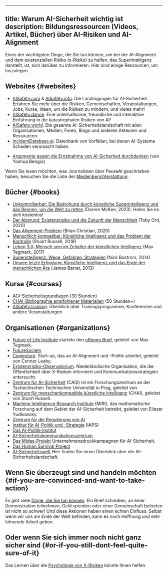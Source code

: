 

---
title: Warum AI-Sicherheit wichtig ist
description: Bildungsressourcen (Videos, Artikel, Bücher) über AI-Risiken und AI-Alignment
---

Eines der wichtigsten Dinge, die Sie tun können, um bei der AI-Alignment und dem existenziellen Risiko (x-Risiko) zu helfen, das Superintelligenz darstellt, ist, sich darüber zu informieren.
Hier sind einige Ressourcen, um loszulegen.

## Websites {#websites}

- [AISafety.com](https://www.aisafety.com) & [AISafety.info](https://aisafety.info). Die Landingpages für AI-Sicherheit. Erfahren Sie mehr über die Risiken, Gemeinschaften, Veranstaltungen, Jobs, Kurse, Ideen, um die Risiken zu mindern, und vieles mehr!
- [AISafety.dance](https://aisafety.dance). Eine unterhaltsame, freundliche und interaktive Einführung in die katastrophalen Risiken von AI!
- [AISafety.world](https://aisafety.world/tiles/). Die gesamte AI-Sicherheitslandschaft mit allen Organisationen, Medien, Foren, Blogs und anderen Akteuren und Ressourcen.
- [IncidentDatabase.ai](https://incidentdatabase.ai/). Datenbank von Vorfällen, bei denen AI-Systeme Schaden verursacht haben.
<!-- [NavigatingAIRisks.ai](https://www.navigatingrisks.ai/). Ein Blog mit verschiedenen interessanten Artikeln. - [PauseAI.info](https://pauseai.info). Besuchen Sie den Rest der PauseAI-Seite für viele weitere Informationen und [Ressourcen](/learn), nützliche [Aktionen](/action), Experten[ Zitate](/quotes), kurze einseitige [Flyer](PauseAI_flyer.pdf), verwandte [FAQs](/faq) usw.

## Newsletter {#newsletters}

- [PauseAI Substack](https://pauseai.substack.com/): Unser Newsletter.
- [TransformerNews](https://www.transformernews.ai/) Umfassender wöchentlicher Newsletter über AI-Sicherheit und -Governance.
- [Don't Worry About The Vase](https://thezvi.substack.com/): Ein Newsletter über AI-Sicherheit, Rationalität und andere Themen.

## Videos {#videos}

- [Kurzgesagt - A.I. ‐ Die letzte Erfindung der Menschheit?](https://www.youtube.com/watch?v=fa8k8IQ1_X0) (20 Minuten). Die Geschichte von AI und eine Einführung in das Konzept der Superintelligenz.
- [80k hours - Könnte AI die Menschheit auslöschen?](https://youtu.be/qzyEgZwfkKY?si=ief1l2PpkZ7_s6sq) (10 Minuten). Eine großartige Einführung in das Problem aus einer bodenständigen Perspektive.
- [Superintelligente AI sollte Sie beunruhigen...](https://www.youtube.com/watch?v=xBqU1QxCao8) (1 Minute). Die beste superkurze Einführung.
- [Don't look up - Die Dokumentation: Der Fall für AI als existenzielle Bedrohung](https://www.youtube.com/watch?v=U1eyUjVRir4) (17 Minuten). Eine leistungsstarke und schön bearbeitete Dokumentation über die Gefahren von AI, mit vielen Expertenzitaten aus Interviews.
- [Länder entwickeln AI aus Gründen](https://youtu.be/-9V9cIixPbM?si=L9q6PF2D6h_EBEwF) (10 Minuten). Karikatur des Rennens zu einer Superintelligenz und ihrer Gefahren.
- [Max Tegmark | Ted Talk (2023)](https://www.youtube.com/watch?v=xUNx_PxNHrY) (15 Minuten). AI-Fähigkeiten verbessern sich schneller als erwartet.
- [Tristan Harris | Nobelpreis-Gipfel 2023](https://www.youtube.com/watch?v=6lVBp2XjWsg) (15 Minuten). Vortrag darüber, warum wir unsere "paleolithischen Gehirne aufwerten, unsere mittelalterlichen Institutionen aufwerten und die göttliche Technologie binden" müssen.
- [Sam Harris | Können wir AI entwickeln, ohne die Kontrolle darüber zu verlieren?](https://www.youtube.com/watch?v=8nt3edWLgIg) (15 Minuten). Ted-Talk über die verrückte Situation, in der wir uns befinden.
- [Ilya: Der AI-Wissenschaftler, der die Welt gestaltet](https://youtu.be/9iqn1HhFJ6c?si=WnzvpdsPtgCvqAZg) (12 Minuten). Mitbegründer und ehemaliger Chef-Wissenschaftler bei OpenAI erklärt, wie AGI die Kontrolle über alles übernehmen wird und warum wir sie lehren müssen, sich um Menschen zu kümmern.
- [Die Gefahren von künstlicher Intelligenz erkunden](https://www.youtube.com/watch?v=sPyu_dTSma0&t=1328s) (25 Minuten). Zusammenfassung von Cybersicherheits-, Biohazard- und Macht suchenden AI-Risiken.
- [Warum dieser Top-AI-Guru denkt, dass wir möglicherweise in Schwierigkeiten stecken | The InnerView](https://youtu.be/YZjmZFDx-pA?si=Y7QUxTaJcuC6LVji) (26 Minuten). Interview mit Connor Leahy über AI-X-Risiken im Fernsehen.
- [Das AI-Dilemma](https://www.youtube.com/watch?v=xoVJKj8lcNQ&t=1903s) (1 Stunde). Präsentation über die Gefahren von AI und das Rennen, in dem AI-Unternehmen stecken.
- [Robert Miles' YouTube-Videos](https://www.youtube.com/watch?v=tlS5Y2vm02c&list=PLfHsskCxi_g-c62a_dmsNuHynaXsRQm40) sind ein großartiger Ort, um die meisten Grundlagen von AI-Alignment zu verstehen.

## Podcasts {#podcasts}

- [Future of Life Institute | Connor Leahy über AI-Sicherheit und warum die Welt fragil ist](https://youtu.be/cSL3Zau1X8g?si=0X3EKoxZ80_HN9Rl&t=1803). Interview mit Connor über die AI-Sicherheitsstrategien.
- [Lex Fridman | Max Tegmark: Der Fall für die Einstellung der AI-Entwicklung](https://youtu.be/VcVfceTsD0A?t=1547). Interview, das in die Details unserer aktuellen gefährlichen Situation eintaucht.
- [Sam Harris | Eliezer Yudkowsky: AI, Racing Toward the Brink](https://samharris.org/episode/SE60B0CF4B8). Gespräch über die Natur der Intelligenz, verschiedene Arten von AI, das Alignment-Problem, Ist vs. Soll und vieles mehr. Eine von vielen Episoden, die Making Sense über AI-Sicherheit hat.
- [Connor Leahy, AI-Feueralarm](https://youtu.be/pGjyiqJZPJo?t=2510). Vortrag über die Intelligenzexplosion und warum sie das wichtigste Ereignis wäre, das jemals passieren könnte.
- [Die empfohlenen Episoden des 80.000-Stunden-Podcasts über AI](https://80000hours.org/podcast/on-artificial-intelligence/). Nicht 80.000 Stunden lang, sondern eine Zusammenstellung von Episoden des 80.000-Stunden-Podcasts über AI-Sicherheit.
- [Episoden des Future of Life Institute-Podcasts über AI](https://futureoflife.org/podcast/?_category_browser=ai). Alle Episoden des FLI-Podcasts über die Zukunft der künstlichen Intelligenz.

Podcasts mit PauseAI-Mitgliedern finden Sie in der [Medienberichterstattung](/press).

## Artikel {#articles}

- [Das 'Don't Look Up'-Denken, das uns mit AI zum Untergang bringen könnte](https://time.com/6273743/thinking-that-could-doom-us-with-ai/) (von Max Tegmark)
- [Die Pause der AI-Entwicklungen reicht nicht aus. Wir müssen alles abschalten](https://time.com/6266923/ai-eliezer-yudkowsky-open-letter-not-enough/) (von Eliezer Yudkowsky)
- [Der Fall für die Verlangsamung von AI](https://www.vox.com/the-highlight/23621198/artificial-intelligence-chatgpt-openai-existential-risk-china-ai-safety-technology) (von Sigal Samuel)
- [Die AI-Revolution: Der Weg zur Superintelligenz](https://waitbutwhy.com/2015/01/artificial-intelligence-revolution-1.html) (von WaitButWhy)
- [Wie sich Rogue-AIs entwickeln können](https://yoshuabengio.org/2023/05/22/how-rogue-ais-may-arise/) (von Yoshua Bengio)
<!-- - [Eine lockere Einführung in AI-Doom und -Alignment](https://carado.moe/ai-doom.html)
Ich mag es und die Tatsache, dass es eine leichtere Lektüre ist, aber ich bin nicht sicher, ob ich es einfügen möchte, weil es Alignment als nur die technischen Aspekte definiert und die Leute auffordert, nur technische Arbeit zu leisten -->
- [Argumente gegen die Ernstnahme von AI-Sicherheit durchdenken](https://yoshuabengio.org/2024/07/09/reasoning-through-arguments-against-taking-ai-safety-seriously/) (von Yoshua Bengio)

Wenn Sie lesen möchten, was Journalisten über PauseAI geschrieben haben, besuchen Sie die Liste der [Medienberichterstattung](/press).

## Bücher {#books}

<!-- - [AI: Unexplainable, Unpredictable, Uncontrollable](https://www.goodreads.com/book/show/197554072-ai) (Roman Yampolskiy, 2024)
Ich habe noch nichts Gutes darüber gehört -->
- [Unkontrollierbar: Die Bedrohung durch künstliche Superintelligenz und das Rennen, um die Welt zu retten](https://www.goodreads.com/book/show/202416160-uncontrollable) (Darren McKee, 2023). Holen Sie es sich kostenlos!
- [Der Abgrund: Existenzrisiko und die Zukunft der Menschheit](https://www.goodreads.com/en/book/show/50963653) (Toby Ord, 2020)
- [Das Alignment-Problem](https://www.goodreads.com/book/show/50489349-the-alignment-problem) (Brian Christian, 2020)
- [Menschlich kompatibel: Künstliche Intelligenz und das Problem der Kontrolle](https://www.goodreads.com/en/book/show/44767248) (Stuart Russell, 2019)
- [Leben 3.0: Mensch sein im Zeitalter der künstlichen Intelligenz](https://www.goodreads.com/en/book/show/34272565) (Max Tegmark, 2017)
- [Superintelligenz: Wege, Gefahren, Strategien](https://www.goodreads.com/en/book/show/20527133) (Nick Bostrom, 2014)
- [Unsere letzte Erfindung: Künstliche Intelligenz und das Ende der menschlichen Ära](https://www.goodreads.com/en/book/show/17286699) (James Barrat, 2013)

## Kurse {#courses}

- [AGI-Sicherheitsgrundlagen](https://www.agisafetyfundamentals.com/) (30 Stunden)
- [CHAI-Bibliographie empfohlener Materialien](https://humancompatible.ai/bibliography) (50 Stunden+)
- [AISafety.training](https://aisafety.training/): Überblick über Trainingsprogramme, Konferenzen und andere Veranstaltungen

## Organisationen {#organizations}

- [Future of Life Institute](https://futureoflife.org/cause-area/artificial-intelligence/) startete den [offenen Brief](https://futureoflife.org/open-letter/pause-giant-ai-experiments/), geleitet von Max Tegmark.
- [FutureSociety](https://thefuturesociety.org/about-us/)
- [Conjecture](https://www.conjecture.dev/). Start-up, das an AI-Alignment und -Politik arbeitet, geleitet von Connor Leahy.
- [Existenzrisiko-Observatorium](https://existentialriskobservatory.org/). Niederländische Organisation, die die Öffentlichkeit über X-Risiken informiert und Kommunikationsstrategien untersucht.
- [Zentrum für AI-Sicherheit](https://www.safe.ai/) (CAIS) ist ein Forschungszentrum an der Tschechischen Technischen Universität in Prag, geleitet von
- [Zentrum für menschenkompatible künstliche Intelligenz](https://humancompatible.ai/about/) (CHAI), geleitet von Stuart Russell.
- [Machine Intelligence Research Institute](https://intelligence.org/) (MIRI), das mathematische Forschung auf dem Gebiet der AI-Sicherheit betreibt, geleitet von Eliezer Yudkowsky.
- [Zentrum für die Regulierung von AI](https://www.governance.ai/)
- [Institut für AI-Politik und -Strategie](https://www.iaps.ai/) (IAPS)
- [Das AI-Politik-Institut](https://theaipi.org/)
- [AI-Sicherheitskommunikationszentrum](https://aiscc.org/2023/11/01/yougov-poll-83-of-brits-demand-companies-prove-ai-systems-are-safe-before-release/)
- [Das Midas-Projekt](https://www.themidasproject.com/) Unternehmensdruckkampagnen für AI-Sicherheit.
- [Das Human Survival Project](https://thehumansurvivalproject.org/)
- [AI-Sicherheitswelt](https://aisafety.world/) Hier finden Sie einen Überblick über die AI-Sicherheitslandschaft.

## Wenn Sie überzeugt sind und handeln möchten {#if-you-are-convinced-and-want-to-take-action}

Es gibt viele [Dinge, die Sie tun können](/action).
Ein Brief schreiben, an einer Demonstration teilnehmen, Geld spenden oder einer Gemeinschaft beitreten ist nicht so schwer!
Und diese Aktionen haben einen echten Einfluss.
Selbst wenn wir uns am Ende der Welt befinden, kann es noch Hoffnung und sehr lohnende Arbeit geben.

## Oder wenn Sie sich immer noch nicht ganz sicher sind {#or-if-you-still-dont-feel-quite-sure-of-it}

Das Lernen über die [Psychologie von X-Risiken](/psychology-of-x-risk) könnte Ihnen helfen.
